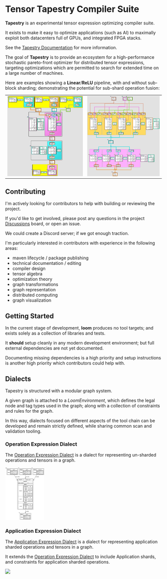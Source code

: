 # Tensor Tapestry Compiler Suite

**Tapestry** is an experimental tensor expression optimizing compiler suite.

It exists to make it easy to optimize applications (such as AI) to maximally exploit both
datacenters full of GPUs, and integrated FPGA stacks.

See the [Tapestry Documentation](docs/README.md) for more information.

The goal of **Tapestry** is to provide an ecosystem for a high-performance stochastic pareto-front
optimizer for distributed tensor expressions, targeting optimizations which are permitted to search
for extended time on a large number of machines.

Here are examples showing a **Linear**/**ReLU** pipeline, with and without sub-block sharding;
demonstrating the potential for sub-shard operation fusion:

<table cellborder="0">
  <tr>
    <td>
      <div style="width: 100%; margin: auto">
        <img alt="linear.relu" src="docs/media/linear.relu.ortho.jpg"/>
      </div>
    </td>
    <td>
      <div style="width: 100%; margin: auto">
        <img alt="linear.relu.4x" src="docs/media/linear.relu.4x.ortho.jpg"/>
      </div>
    </td>
  </tr>
</table>

## Contributing

I'm actively looking for contributors to help with building or reviewing the project.

If you'd like to get involved, please post any questions in the project
[Discussions](https://github.com/crutcher/loom/discussions) board, or open an issue.

We could create a Discord server; if we got enough traction.

I'm particularly interested in contributors with experience in the following areas:

- maven lifecycle / package publishing
- technical documentation / editing
- compiler design
- tensor algebra
- optimization theory
- graph transformations
- graph representation
- distributed computing
- graph visualization

## Getting Started

In the current stage of development, **loom** produces no tool targets; and exists solely as a
collection of libraries and tests.

It **should** setup cleanly in any modern development environment; but full external dependencies
are not yet documented.

Documenting missing dependencies is a high priority and setup instructions is another high priority
which contributors could help with.

## Dialects

Tapestry is structured with a modular graph system.

A given graph is attached to a _LoomEnvironment_, which defines the legal node and tag types used in
the graph; along with a collection of constraints and rules for the graph.

In this way, dialects focused on different aspects of the tool chain can be developed and remain
strictly defined, while sharing common scan and validation tooling.

### Operation Expression Dialect

The [Operation Expression Dialect](docs/dialects/OperationExpressionDialect.md) is a dialect for
representing un-sharded operations and tensors in a graph.

<img src="docs/dialects/OperationExpressionDialect/example1.dot.png" width="25%"/>

### Application Expression Dialect

The [Application Expression Dialect](docs/dialects/ApplicationExpressionDialect.md) is a dialect for
representing application sharded operations and tensors in a graph.

It extends the [Operation Expression Dialect](docs/dialects/OperationExpressionDialect.md) to
include Application shards, and constraints for application sharded operations.

<img src="dialects/ApplicationExpressionDialect/example1.jpg" width="25%"/>
